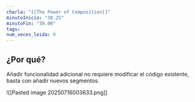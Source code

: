 ```yaml
---
charla: "[[The Power of Composition]]"
minutoInicio: "38.25"
minutoFin: "39.00"
tags: 
num_veces_leida: 0
---
```

## ¿Por qué?

Añadir funcionalidad adicional no requiere modificar el código existente, basta con añadir nuevos segmentos.

![[Pasted image 20250716003633.png]]